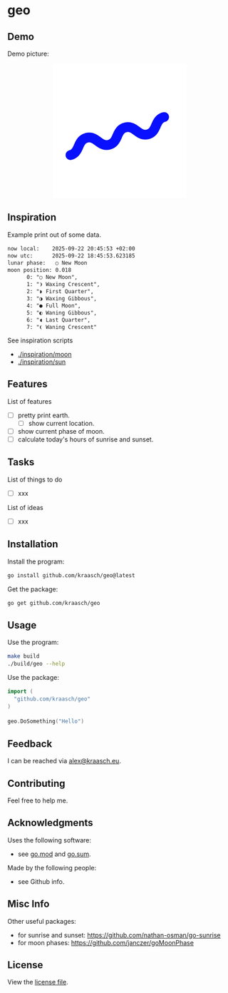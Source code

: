 
# geo

## Demo

Demo picture:

<p align="center">
  <img src="./resources/example.png" width="300"/>
</p>

## Inspiration

Example print out of some data.

```text
now local:    2025-09-22 20:45:53 +02:00
now utc:      2025-09-22 18:45:53.623185
lunar phase:   ○ New Moon
moon position: 0.018
      0: "○ New Moon",
      1: "❩ Waxing Crescent",
      2: "◗ First Quarter",
      3: "◑ Waxing Gibbous",
      4: "● Full Moon",
      5: "◐ Waning Gibbous",
      6: "◖ Last Quarter",
      7: "❨ Waning Crescent"

```

See inspiration scripts

  - [./inspiration/moon](./inspiration/moon)
  - [./inspiration/sun](./inspiration/sun)

## Features

List of features

  - [ ] pretty print earth.
    - [ ] show current location.
  - [ ] show current phase of moon.
  - [ ] calculate today's hours of sunrise and sunset.

## Tasks

List of things to do

  - [ ] xxx

List of ideas

  - [ ] xxx

## Installation

Install the program:

```bash
go install github.com/kraasch/geo@latest
```

Get the package:

```bash
go get github.com/kraasch/geo
```

## Usage

Use the program:

```bash
make build
./build/geo --help
```

Use the package:

```go
import (
  "github.com/kraasch/geo"
)

geo.DoSomething("Hello")
```

## Feedback

I can be reached via [alex@kraasch.eu](mailto:alex@kraasch.eu).

## Contributing

Feel free to help me.

## Acknowledgments

Uses the following software:

  - see [go.mod](./go.mod) and [go.sum](./go.sum).

Made by the following people:

  - see Github info.

## Misc Info

Other useful packages:

  - for sunrise and sunset: https://github.com/nathan-osman/go-sunrise
  - for moon phases: https://github.com/janczer/goMoonPhase

## License

View the [license file](./LICENSE).

